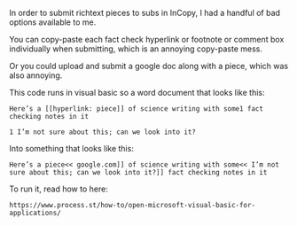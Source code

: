 In order to submit richtext pieces to subs in InCopy, I had a handful of bad options available to me.

You can copy-paste each fact check hyperlink or footnote or comment box individually when submitting, which is an annoying copy-paste mess.

Or you could upload and submit a google doc along with a piece, which was also annoying.

This code runs in visual basic so a word document that looks like this:

    Here’s a [[hyperlink: piece]] of science writing with some1 fact checking notes in it
 
    1 I’m not sure about this; can we look into it?
 
Into something that looks like this:
 
    Here’s a piece<< google.com]] of science writing with some<< I’m not sure about this; can we look into it?]] fact checking notes in it

To run it, read how to here:

    https://www.process.st/how-to/open-microsoft-visual-basic-for-applications/
